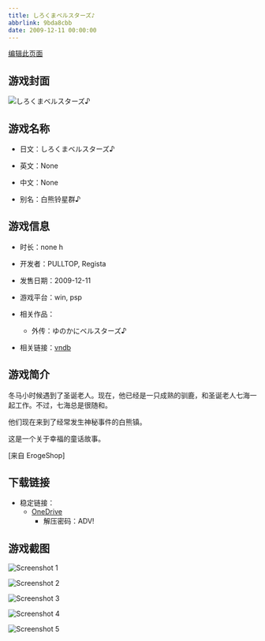 ```yaml
---
title: しろくまベルスターズ♪
abbrlink: 9bda8cbb
date: 2009-12-11 00:00:00
---
```

[编辑此页面](https://github.com/ACG-3/ADV3-source/blob/main/source/_posts/games/%E3%81%97%E3%82%8D%E3%81%8F%E3%81%BE%E3%83%99%E3%83%AB%E3%82%B9%E3%82%BF%E3%83%BC%E3%82%BA%E2%99%AA.md)

## 游戏封面

![しろくまベルスターズ♪](https://pan.timero.xyz/d/onedrive/img_lib_001/%E3%81%97%E3%82%8D%E3%81%8F%E3%81%BE%E3%83%99%E3%83%AB%E3%82%B9%E3%82%BF%E3%83%BC%E3%82%BA%E2%99%AA_cover.avif)


## 游戏名称

- 日文：しろくまベルスターズ♪
- 英文：None
- 中文：None

- 别名：白熊铃星群♪


## 游戏信息

- 时长：none h
- 开发者：PULLTOP, Regista
- 发售日期：2009-12-11
- 游戏平台：win, psp
- 相关作品：
   - 外传：ゆのかにベルスターズ♪

- 相关链接：[vndb](https://vndb.org/v2654)


## 游戏简介

冬马小时候遇到了圣诞老人。现在，他已经是一只成熟的驯鹿，和圣诞老人七海一起工作。不过，七海总是很随和。

他们现在来到了经常发生神秘事件的白熊镇。

这是一个关于幸福的童话故事。

[来自 ErogeShop]


## 下载链接

- 稳定链接：
    - [OneDrive](https://pan.timero.xyz/onedrive/adv_lib_001/%E3%81%97%E3%82%8D%E3%81%8F%E3%81%BE%E3%83%99%E3%83%AB%E3%82%B9%E3%82%BF%E3%83%BC%E3%82%BA%E2%99%AA)
        - 解压密码：ADV!



## 游戏截图


![Screenshot 1](https://pan.timero.xyz/d/onedrive/img_lib_001/%E3%81%97%E3%82%8D%E3%81%8F%E3%81%BE%E3%83%99%E3%83%AB%E3%82%B9%E3%82%BF%E3%83%BC%E3%82%BA%E2%99%AA_Screenshot_1.avif)

![Screenshot 2](https://pan.timero.xyz/d/onedrive/img_lib_001/%E3%81%97%E3%82%8D%E3%81%8F%E3%81%BE%E3%83%99%E3%83%AB%E3%82%B9%E3%82%BF%E3%83%BC%E3%82%BA%E2%99%AA_Screenshot_2.avif)

![Screenshot 3](https://pan.timero.xyz/d/onedrive/img_lib_001/%E3%81%97%E3%82%8D%E3%81%8F%E3%81%BE%E3%83%99%E3%83%AB%E3%82%B9%E3%82%BF%E3%83%BC%E3%82%BA%E2%99%AA_Screenshot_3.avif)

![Screenshot 4](https://pan.timero.xyz/d/onedrive/img_lib_001/%E3%81%97%E3%82%8D%E3%81%8F%E3%81%BE%E3%83%99%E3%83%AB%E3%82%B9%E3%82%BF%E3%83%BC%E3%82%BA%E2%99%AA_Screenshot_4.avif)

![Screenshot 5](https://pan.timero.xyz/d/onedrive/img_lib_001/%E3%81%97%E3%82%8D%E3%81%8F%E3%81%BE%E3%83%99%E3%83%AB%E3%82%B9%E3%82%BF%E3%83%BC%E3%82%BA%E2%99%AA_Screenshot_5.avif)

